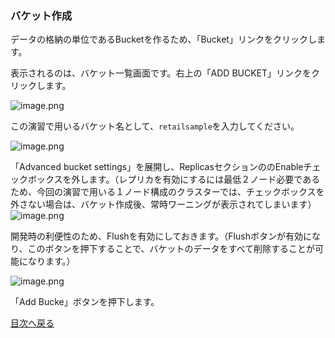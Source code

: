 ### バケット作成

データの格納の単位であるBucketを作るため、「Bucket」リンクをクリックします。

表示されるのは、バケット一覧画面です。右上の「ADD BUCKET」リンクをクリックします。

![image.png](https://qiita-image-store.s3.ap-northeast-1.amazonaws.com/0/176567/4f22f5df-45d6-e38c-1709-806eec6137b6.png)

この演習で用いるバケット名として、`retailsample`を入力してください。

![image.png](https://qiita-image-store.s3.ap-northeast-1.amazonaws.com/0/176567/d59d4048-a677-adb6-1057-bc0f725a3098.png)


「Advanced bucket settings」を展開し、ReplicasセクションののEnableチェックボックスを外します。（レプリカを有効にするには最低２ノード必要であるため、今回の演習で用いる１ノード構成のクラスターでは、チェックボックスを外さない場合は、バケット作成後、常時ワーニングが表示されてしまいます）
![image.png](https://qiita-image-store.s3.ap-northeast-1.amazonaws.com/0/176567/074d8c3d-c835-13be-c31a-e64ad199c51d.png)

開発時の利便性のため、Flushを有効にしておきます。（Flushボタンが有効になり、このボタンを押下することで、バケットのデータをすべて削除することが可能になります。）

![image.png](https://qiita-image-store.s3.ap-northeast-1.amazonaws.com/0/176567/d941c1d1-e772-a55e-0c1e-5b31f4df1f1d.png)

「Add Bucke」ボタンを押下します。

[目次へ戻る](https://github.com/YoshiyukiKono/cb-dev-days-couchbase/blob/main/docs/README.md)
